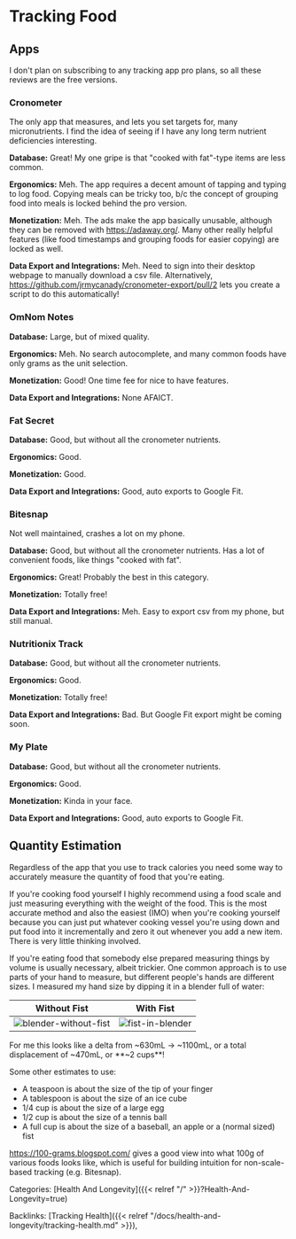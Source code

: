 # Tracking Food

## Apps

I don't plan on subscribing to any tracking app pro plans, so all these reviews
are the free versions.

### Cronometer

The only app that measures, and lets you set targets for, many micronutrients.
I find the idea of seeing if I have any long term nutrient deficiencies
interesting.

**Database:** Great!
My one gripe is that "cooked with fat"-type items are less common.

**Ergonomics:** Meh.
The app requires a decent amount of tapping and typing to log food.
Copying meals can be tricky too, b/c the concept of grouping food into meals is
locked behind the pro version.

**Monetization:** Meh.
The ads make the app basically unusable, although they can be removed with
https://adaway.org/.
Many other really helpful features (like food timestamps and grouping foods for
easier copying) are locked as well.

**Data Export and Integrations:** Meh.
Need to sign into their desktop webpage to manually download a csv file.
Alternatively, https://github.com/jrmycanady/cronometer-export/pull/2 lets you
create a script to do this automatically!


### OmNom Notes

**Database:** Large, but of mixed quality.

**Ergonomics:** Meh.
No search autocomplete, and many common foods have only grams as the unit
selection.

**Monetization:** Good!
One time fee for nice to have features.

**Data Export and Integrations:** None AFAICT.

### Fat Secret

**Database:** Good, but without all the cronometer nutrients.

**Ergonomics:** Good.

**Monetization:** Good.

**Data Export and Integrations:** Good, auto exports to Google Fit.

### Bitesnap

Not well maintained, crashes a lot on my phone.

**Database:** Good, but without all the cronometer nutrients.
Has a lot of convenient foods, like things "cooked with fat".

**Ergonomics:** Great!
Probably the best in this category.

**Monetization:** Totally free!

**Data Export and Integrations:** Meh.
Easy to export csv from my phone, but still manual.

### Nutritionix Track

**Database:** Good, but without all the cronometer nutrients.

**Ergonomics:** Good.

**Monetization:** Totally free!

**Data Export and Integrations:** Bad.
But Google Fit export might be coming soon.

### My Plate

**Database:** Good, but without all the cronometer nutrients.

**Ergonomics:** Good.

**Monetization:** Kinda in your face.

**Data Export and Integrations:** Good, auto exports to Google Fit.









## Quantity Estimation

Regardless of the app that you use to track calories you need some way to
accurately measure the quantity of food that you're eating.

If you're cooking food yourself I highly recommend using a food scale and just
measuring everything with the weight of the food.
This is the most accurate method and also the easiest (IMO) when you're cooking
yourself because you can just put whatever cooking vessel you're using down and
put food into it incrementally and zero it out whenever you add a new item.
There is very little thinking involved.

If you're eating food that somebody else prepared measuring things by volume is
usually necessary, albeit trickier.
One common approach is to use parts of your hand to measure, but different
people's hands are different sizes.
I measured my hand size by dipping it in a blender full of water:

Without Fist | With Fist
------------ | --------------
![blender-without-fist](/docs/health-and-longevity/blender-without-fist.jpg) | ![fist-in-blender](/docs/health-and-longevity/fist-in-blender.jpg)

For me this looks like a delta from ~630mL -> ~1100mL, or a total displacement
of ~470mL, or **~2 cups**!

Some other estimates to use:

 - A teaspoon is about the size of the tip of your finger
 - A tablespoon is about the size of an ice cube
 - 1/4 cup is about the size of a large egg
 - 1/2 cup is about the size of a tennis ball
 - A full cup is about the size of a baseball, an apple or a (normal sized) fist

https://100-grams.blogspot.com/ gives a good view into what 100g of various
foods looks like, which is useful for building intuition for non-scale-based
tracking (e.g. Bitesnap).

Categories: [Health And Longevity]({{< relref "/" >}}?Health-And-Longevity=true)

Backlinks: [Tracking Health]({{< relref "/docs/health-and-longevity/tracking-health.md" >}}), 
